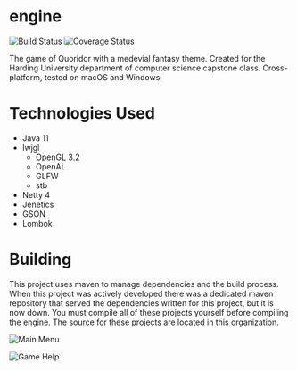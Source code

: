 # engine
[![Build Status](https://travis-ci.com/harding-capstone/engine.svg?branch=master)](https://travis-ci.com/harding-capstone/engine)
[![Coverage Status](https://coveralls.io/repos/github/harding-capstone/engine/badge.svg?branch=master)](https://coveralls.io/github/harding-capstone/engine?branch=master)

The game of Quoridor with a medevial fantasy theme. Created for the Harding University department of computer science capstone class. Cross-platform, tested on macOS and Windows.

# Technologies Used
* Java 11
* lwjgl
  * OpenGL 3.2
  * OpenAL
  * GLFW
  * stb
* Netty 4
* Jenetics
* GSON
* Lombok

# Building
This project uses maven to manage dependencies and the build process. When this project was actively developed there was a dedicated maven repository that served the dependencies written for this project, but it is now down. You must compile all of these projects yourself before compiling the engine. The source for these projects are located in this organization.

![Main Menu](https://i.imgur.com/8C4sWcd.png)

![Game Help](https://i.imgur.com/8C4sWcd.png)
